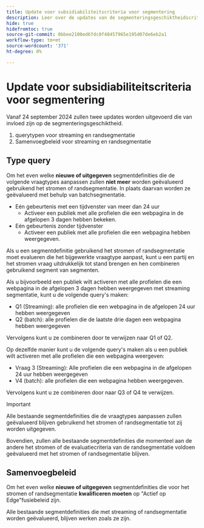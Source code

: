 ```yaml
---
title: Update voor subsidiabiliteitscriteria voor segmentering
description: Leer over de updates van de segmenteringsgeschiktheidscriteria die de types van publiek beïnvloeden die kunnen worden geëvalueerd gebruikend het stromen en randsegmentatie.
hide: true
hidefromtoc: true
source-git-commit: 0bbee2100ed6fdc0f40457965e195d07de6eb2a1
workflow-type: tm+mt
source-wordcount: '371'
ht-degree: 0%

---
```



# Update voor subsidiabiliteitscriteria voor segmentering

Vanaf 24 september 2024 zullen twee updates worden uitgevoerd die van invloed zijn op de segmenteringsgeschiktheid.

1. querytypen voor streaming en randsegmentatie
2. Samenvoegbeleid voor streaming en randsegmentatie

## Type query

Om het even welke **nieuwe of uitgegeven** segmentdefinities die de volgende vraagtypes aanpassen zullen **niet meer** worden geëvalueerd gebruikend het stromen of randsegmentatie. In plaats daarvan worden ze geëvalueerd met behulp van batchsegmentatie.

- Eén gebeurtenis met een tijdvenster van meer dan 24 uur
   - Activeer een publiek met alle profielen die een webpagina in de afgelopen 3 dagen hebben bekeken.
- Eén gebeurtenis zonder tijdvenster
   - Activeer een publiek met alle profielen die een webpagina hebben weergegeven.

Als u een segmentdefinitie gebruikend het stromen of randsegmentatie moet evalueren die het bijgewerkte vraagtype aanpast, kunt u een partij en het stromen vraag uitdrukkelijk tot stand brengen en hen combineren gebruikend segment van segmenten.

Als u bijvoorbeeld een publiek wilt activeren met alle profielen die een webpagina in de afgelopen 3 dagen hebben weergegeven met streaming segmentatie, kunt u de volgende query&#39;s maken:

- Q1 (Streaming): alle profielen die een webpagina in de afgelopen 24 uur hebben weergegeven
- Q2 (batch): alle profielen die de laatste drie dagen een webpagina hebben weergegeven

Vervolgens kunt u ze combineren door te verwijzen naar Q1 of Q2.

Op dezelfde manier kunt u de volgende query&#39;s maken als u een publiek wilt activeren met alle profielen die een webpagina weergeven:

- Vraag 3 (Streaming): Alle profielen die een webpagina in de afgelopen 24 uur hebben weergegeven
- V4 (batch): alle profielen die een webpagina hebben weergegeven.

Vervolgens kunt u ze combineren door naar Q3 of Q4 te verwijzen.

>[!IMPORTANT]
>
>Alle bestaande segmentdefinities die de vraagtypes aanpassen zullen geëvalueerd blijven gebruikend het stromen of randsegmentatie tot zij worden uitgegeven.
>
>Bovendien, zullen alle bestaande segmentdefinities die momenteel aan de andere het stromen of de evaluatiecriteria van de randsegmentatie voldoen geëvalueerd met het stromen of randsegmentatie blijven.

## Samenvoegbeleid

Om het even welke **nieuwe of uitgegeven** segmentdefinities die voor het stromen of randsegmentatie **kwalificeren moeten** op &quot;Actief op Edge&quot;fusiebeleid zijn.

Alle bestaande segmentdefinities die met streaming of randsegmentatie worden geëvalueerd, blijven werken zoals ze zijn.
